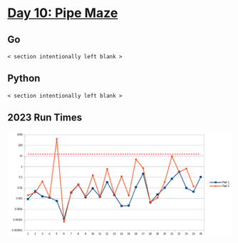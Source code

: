 # [Day 10: Pipe Maze](https://adventofcode.com/2023/day/10)

<!-- These are helper text to make formatting the yearly readme consistent and easier...

[Day 10: Pipe Maze][rm10]
[Go][go10]
[Python][py10]

[rm10]: exercises/2023/10-pipeMaze/README.md
[go10]: exercises/2023/10-pipeMaze/go
[py10]: exercises/2023/10-pipeMaze/py

-->

## Go

```text
< section intentionally left blank >
```

## Python

```text
< section intentionally left blank >
```

## 2023 Run Times

![2023 exercise run-time graphs](../run-times.png)
